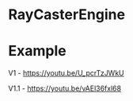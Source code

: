 # RayCasterEngine



# Example
V1 - https://youtu.be/U_pcrTzJWkU

V1.1 - https://youtu.be/vAEl36fxl68
